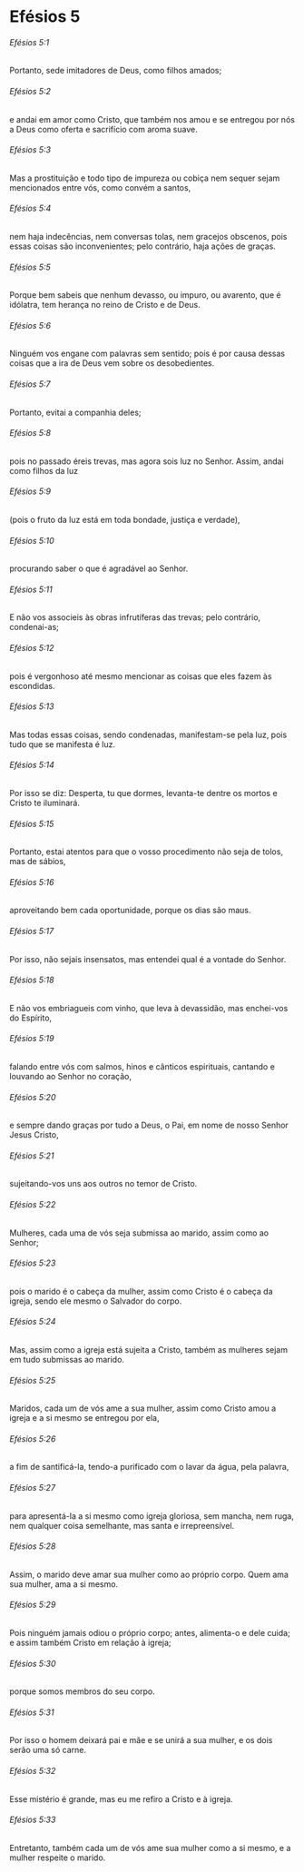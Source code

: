 # Efésios 5

###### Efésios 5:1

Portanto, sede imitadores de Deus, como filhos amados;

###### Efésios 5:2

e andai em amor como Cristo, que também nos amou e se entregou por nós a Deus como oferta e sacrifício com aroma suave.

###### Efésios 5:3

Mas a prostituição e todo tipo de impureza ou cobiça nem sequer sejam mencionados entre vós, como convém a santos,

###### Efésios 5:4

nem haja indecências, nem conversas tolas, nem gracejos obscenos, pois essas coisas são inconvenientes; pelo contrário, haja ações de graças.

###### Efésios 5:5

Porque bem sabeis que nenhum devasso, ou impuro, ou avarento, que é idólatra, tem herança no reino de Cristo e de Deus.

###### Efésios 5:6

Ninguém vos engane com palavras sem sentido; pois é por causa dessas coisas que a ira de Deus vem sobre os desobedientes.

###### Efésios 5:7

Portanto, evitai a companhia deles;

###### Efésios 5:8

pois no passado éreis trevas, mas agora sois luz no Senhor. Assim, andai como filhos da luz

###### Efésios 5:9

(pois o fruto da luz está em toda bondade, justiça e verdade),

###### Efésios 5:10

procurando saber o que é agradável ao Senhor.

###### Efésios 5:11

E não vos associeis às obras infrutíferas das trevas; pelo contrário, condenai-as;

###### Efésios 5:12

pois é vergonhoso até mesmo mencionar as coisas que eles fazem às escondidas.

###### Efésios 5:13

Mas todas essas coisas, sendo condenadas, manifestam-se pela luz, pois tudo que se manifesta é luz.

###### Efésios 5:14

Por isso se diz: Desperta, tu que dormes, levanta-te dentre os mortos e Cristo te iluminará.

###### Efésios 5:15

Portanto, estai atentos para que o vosso procedimento não seja de tolos, mas de sábios,

###### Efésios 5:16

aproveitando bem cada oportunidade, porque os dias são maus.

###### Efésios 5:17

Por isso, não sejais insensatos, mas entendei qual é a vontade do Senhor.

###### Efésios 5:18

E não vos embriagueis com vinho, que leva à devassidão, mas enchei-vos do Espírito,

###### Efésios 5:19

falando entre vós com salmos, hinos e cânticos espirituais, cantando e louvando ao Senhor no coração,

###### Efésios 5:20

e sempre dando graças por tudo a Deus, o Pai, em nome de nosso Senhor Jesus Cristo,

###### Efésios 5:21

sujeitando-vos uns aos outros no temor de Cristo.

###### Efésios 5:22

Mulheres, cada uma de vós seja submissa ao marido, assim como ao Senhor;

###### Efésios 5:23

pois o marido é o cabeça da mulher, assim como Cristo é o cabeça da igreja, sendo ele mesmo o Salvador do corpo.

###### Efésios 5:24

Mas, assim como a igreja está sujeita a Cristo, também as mulheres sejam em tudo submissas ao marido.

###### Efésios 5:25

Maridos, cada um de vós ame a sua mulher, assim como Cristo amou a igreja e a si mesmo se entregou por ela,

###### Efésios 5:26

a fim de santificá-la, tendo-a purificado com o lavar da água, pela palavra,

###### Efésios 5:27

para apresentá-la a si mesmo como igreja gloriosa, sem mancha, nem ruga, nem qualquer coisa semelhante, mas santa e irrepreensível.

###### Efésios 5:28

Assim, o marido deve amar sua mulher como ao próprio corpo. Quem ama sua mulher, ama a si mesmo.

###### Efésios 5:29

Pois ninguém jamais odiou o próprio corpo; antes, alimenta-o e dele cuida; e assim também Cristo em relação à igreja;

###### Efésios 5:30

porque somos membros do seu corpo.

###### Efésios 5:31

Por isso o homem deixará pai e mãe e se unirá a sua mulher, e os dois serão uma só carne.

###### Efésios 5:32

Esse mistério é grande, mas eu me refiro a Cristo e à igreja.

###### Efésios 5:33

Entretanto, também cada um de vós ame sua mulher como a si mesmo, e a mulher respeite o marido.

